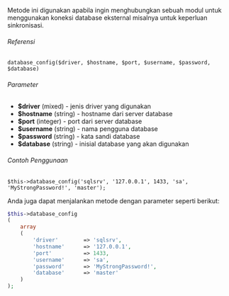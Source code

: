 Metode ini digunakan apabila ingin menghubungkan sebuah modul untuk menggunakan koneksi database eksternal misalnya untuk keperluan sinkronisasi.

###### Referensi

`database_config($driver, $hostname, $port, $username, $password, $database)`

###### Parameter
* **$driver** (mixed) - jenis driver yang digunakan
* **$hostname** (string) - hostname dari server database
* **$port** (integer) - port dari server database
* **$username** (string) - nama pengguna database
* **$password** (string) - kata sandi database
* **$database** (string) - inisial database yang akan digunakan

###### Contoh Penggunaan

`$this->database_config('sqlsrv', '127.0.0.1', 1433, 'sa', 'MyStrongPassword!', 'master');`

Anda juga dapat menjalankan metode dengan parameter seperti berikut:

```php
$this->database_config
(
	array
	(
		'driver'		=> 'sqlsrv',
		'hostname'		=> '127.0.0.1',
		'port'			=> 1433,
		'username'		=> 'sa',
		'password'		=> 'MyStrongPassword!',
		'database'		=> 'master'
	)
);
```
